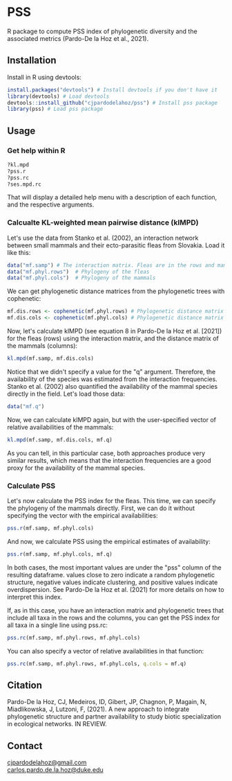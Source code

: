 # PSS
R package to compute PSS index of phylogenetic diversity and the associated metrics (Pardo-De la Hoz et al., 2021).

## Installation
Install in R using devtools:

```R
install.packages("devtools") # Install devtools if you don't have it
library(devtools) # Load devtools
devtools::install_github("cjpardodelahoz/pss") # Install pss package
library(pss) # Load pss package
```

## Usage

### Get help within R

```R
?kl.mpd
?pss.r
?pss.rc
?ses.mpd.rc
```
That will display a detailed help menu with a description of each function, and the respective arguments.

### Calcualte KL-weighted mean pairwise distance (klMPD)

Let's use the data from Stanko et al. (2002), an interaction network between small mammals and their ecto-parasitic fleas from Slovakia. Load it like this:

```R
data("mf.samp") # The interaction matrix. Fleas are in the rows and mammals in the columns
data("mf.phyl.rows")  # Phylogeny of the fleas
data("mf.phyl.cols")  # Phylogeny of the mammals
```
We can get phylogenetic distance matrices from the phylogenetic trees with cophenetic:

```R
mf.dis.rows <- cophenetic(mf.phyl.rows) # Phylogenetic distance matrix of fleas
mf.dis.cols <- cophenetic(mf.phyl.cols) # Phylogenetic distance matrix of the mammals
```

Now, let's calculate klMPD (see equation 8 in Pardo-De la Hoz et al. [2021]) for the fleas (rows) using the interaction matrix, and the distance matrix of the mammals (columns):

```R
kl.mpd(mf.samp, mf.dis.cols)
```

Notice that we didn't specify a value for the "q" argument. Therefore, the availability of the species was estimated from the interaction frequencies. Stanko et al. (2002) also quantified the availability of the mammal species directly in the field. Let's load those data:

```R
data("mf.q")
```

Now, we can calculate klMPD again, but with the user-specified vector of relative availabilities of the mammals:

```R
kl.mpd(mf.samp, mf.dis.cols, mf.q)
````

As you can tell, in this particular case, both approaches produce very similar results, which means that the interaction frequencies are a good proxy for the availability of the mammal species.

### Calculate PSS

Let's now calculate the PSS index for the fleas. This time, we can specify the phylogeny of the mammals directly. First, we can do it without specifying the vector with the empirical availabilities:

```R
pss.r(mf.samp, mf.phyl.cols)
```

And now, we calculate PSS using the empirical estimates of availability:

```R
pss.r(mf.samp, mf.phyl.cols, mf.q)
```
In both cases, the most important values are under the "pss" column of the resulting dataframe. values close to zero indicate a random phylogenetic structure, negative values indicate clustering, and positive values indicate overdispersion. See Pardo-De la Hoz et al. (2021) for more details on how to interpret this index.

If, as in this case, you have an interaction matrix and phylogenetic trees that include all taxa in the rows and the columns, you can get the PSS index for all taxa in a single line using pss.rc:

```R
pss.rc(mf.samp, mf.phyl.rows, mf.phyl.cols)
```

You can also specify a vector of relative availabilities in that function:

```R
pss.rc(mf.samp, mf.phyl.rows, mf.phyl.cols, q.cols = mf.q)
```

## Citation
Pardo-De la Hoz, CJ, Medeiros, ID, Gibert, JP, Chagnon, P, Magain, N, Miadlikowska, J, Lutzoni, F, (2021). A new approach to integrate phylogenetic structure and partner availability to study biotic specialization in ecological networks. IN REVIEW.

## Contact
cjpardodelahoz@gmail.com\
carlos.pardo.de.la.hoz@duke.edu
